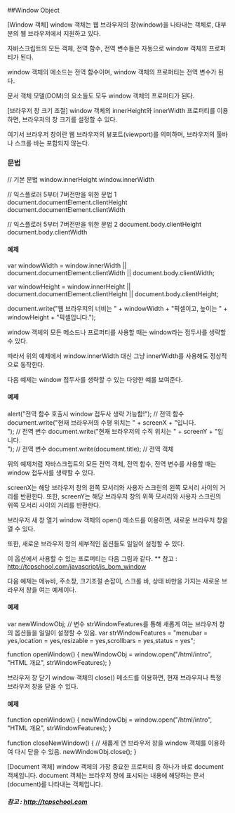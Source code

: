 ##Window Object

[Window 객체]
  window 객체는 웹 브라우저의 창(window)을 나타내는 객체로, 대부분의 웹 브라우저에서 지원하고 있다.

자바스크립트의 모든 객체, 전역 함수, 전역 변수들은 자동으로 window 객체의 프로퍼티가 된다.

window 객체의 메소드는 전역 함수이며, window 객체의 프로퍼티는 전역 변수가 된다.

문서 객체 모델(DOM)의 요소들도 모두 window 객체의 프로퍼티가 된다.


[브라우저 창 크기 조절]
  window 객체의 innerHeight와 innerWidth 프로퍼티를 이용하면, 브라우저의 창 크기를 설정할 수 있다.

여기서 브라우저 창이란 웹 브라우저의 뷰포트(viewport)를 의미하며, 브라우저의 툴바나 스크롤 바는 포함되지 않는다.



### 문법
// 기본 문법
window.innerHeight
window.innerWidth

// 익스플로러 5부터 7버전만을 위한 문법 1
document.documentElement.clientHeight
document.documentElement.clientWidth

// 익스플로러 5부터 7버전만을 위한 문법 2
document.body.clientHeight
document.body.clientWidth

#### 예제
var windowWidth = window.innerWidth || document.documentElement.clientWidth || document.body.clientWidth;

var windowHeight = window.innerHeight || document.documentElement.clientHeight || document.body.clientHeight;

document.write("웹 브라우저의 너비는 " + windowWidth + "픽셀이고, 높이는 " + windowHeight + "픽셀입니다.");


window 객체의 모든 메소드나 프로퍼티를 사용할 때는 window라는 접두사를 생략할 수 있다.

따라서 위의 예제에서 window.innerWidth 대신 그냥 innerWidth를 사용해도 정상적으로 동작한다.

다음 예제는 window 접두사를 생략할 수 있는 다양한 예를 보여준다.

#### 예제
alert("전역 함수 호출시 window 접두사 생략 가능함!");                     // 전역 함수
document.write("현재 브라우저의 수평 위치는 " + screenX + "입니다.<br>"); // 전역 변수
document.write("현재 브라우저의 수직 위치는 " + screenY + "입니다.<br>"); // 전역 변수
document.write(document.title);                                           // 전역 객체

위의 예제처럼 자바스크립트의 모든 전역 객체, 전역 함수, 전역 변수를 사용할 때는 window 접두사를 생략할 수 있다.

screenX는 해당 브라우저 창의 왼쪽 모서리와 사용자 스크린의 왼쪽 모서리 사이의 거리를 반환한다.
또한, screenY는 해당 브라우저 창의 위쪽 모서리와 사용자 스크린의 위쪽 모서리 사이의 거리를 반환한다.

브라우저 새 창 열기
window 객체의 open() 메소드를 이용하면, 새로운 브라우저 창을 열 수 있다.

또한, 새로운 브라우저 창의 세부적인 옵션들도 일일이 설정할 수 있다.


이 옵션에서 사용할 수 있는 프로퍼티는 다음 그림과 같다.
** 참고 : http://tcpschool.com/javascript/js_bom_window


다음 예제는 메뉴바, 주소창, 크기조절 손잡이, 스크롤 바, 상태 바만을 가지는 새로운 브라우저 창을 여는 예제이다.

#### 예제
var newWindowObj;
// 변수 strWindowFeatures를 통해 새롭게 여는 브라우저 창의 옵션들을 일일이 설정할 수 있음.
var strWindowFeatures = "menubar = yes,location = yes,resizable = yes,scrollbars = yes,status = yes";

function openWindow() {
    newWindowObj = window.open("/html/intro", "HTML 개요", strWindowFeatures);
}

브라우저 창 닫기
window 객체의 close() 메소드를 이용하면, 현재 브라우저나 특정 브라우저 창을 닫을 수 있다.

#### 예제
function openWindow() {
    newWindowObj = window.open("/html/intro", "HTML 개요", strWindowFeatures);
}

function closeNewWindow() { // 새롭게 연 브라우저 창을 window 객체를 이용하여 다시 닫을 수 있음.
    newWindowObj.close();
}


[Document 객체]
  window 객체의 가장 중요한 프로퍼티 중 하나가 바로 document 객체입니다.
document 객체는 브라우저 창에 표시되는 내용에 해당하는 문서(document)를 나타내는 객체입니다.


##### 참고 : http://tcpschool.com

